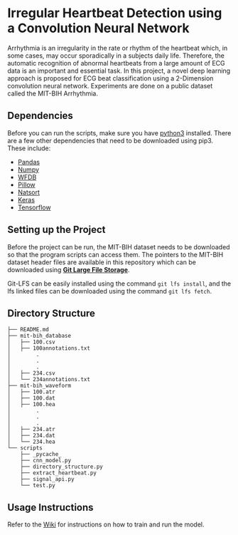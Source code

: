 # Irregular Heartbeat Detection using a Convolution Neural Network
Arrhythmia is an irregularity in the rate or rhythm of the heartbeat which, in some cases, may occur sporadically in a subjects daily life. Therefore, the automatic recognition of abnormal heartbeats from a large amount of ECG data is an important and essential task. In this project, a novel deep learning approach is proposed for ECG beat classification using a 2-Dimension convolution neural network.  Experiments are done on a public dataset called the MIT-BIH Arrhythmia.

## Dependencies
Before you can run the scripts, make sure you have [python3](https://www.python.org/downloads/release/python-367/) installed. There are a few other dependencies that need to be downloaded using pip3. These include:
- [Pandas](https://pypi.org/project/pandas/)
- [Numpy](https://pypi.org/project/numpy/)
- [WFDB](https://pypi.org/project/wfdb/)
- [Pillow](https://pypi.org/project/Pillow/)
- [Natsort](https://pypi.org/project/natsort/)
- [Keras](https://pypi.org/project/Keras/)
- [Tensorflow](https://pypi.org/project/tensorflow/)

## Setting up the Project
Before the project can be run, the MIT-BIH dataset needs to be downloaded so that the program scripts can access them. The pointers to the MIT-BIH dataset header files are available in this repository which can be downloaded using [**Git Large File Storage**](https://git-lfs.github.com/).

Git-LFS can be easily installed using the command `git lfs install`, and the lfs linked files can be downloaded using the command `git lfs fetch`.

## Directory Structure
```
├── README.md
├── mit-bih_database
│   ├── 100.csv
│   ├── 100annotations.txt
│        .
│        .
│        .
│   ├── 234.csv
│   └── 234annotations.txt
├── mit-bih_waveform
│   ├── 100.atr
│   ├── 100.dat
│   ├── 100.hea
│        .
│        .
│        .
│   ├── 234.atr
│   ├── 234.dat
│   └── 234.hea
└── scripts
    ├── _pycache_
    ├── cnn_model.py
    ├── directory_structure.py
    ├── extract_heartbeat.py
    ├── signal_api.py
    └── test.py
```

## Usage Instructions
Refer to the [Wiki](https://github.com/abdurmasood/Irregular-Heartbeat-Detection-using-ML/wiki) for instructions on how to train and run the model.
